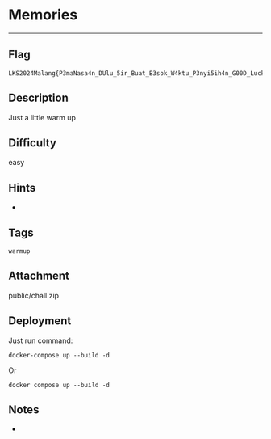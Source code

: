 # Memories

---

## Flag

```console
LKS2024Malang{P3maNasa4n_DUlu_5ir_Buat_B3sok_W4ktu_P3nyi5ih4n_G00D_Luck_51r!!!}
```

## Description

Just a little warm up

## Difficulty

easy

## Hints

*

## Tags

`warmup`

## Attachment

public/chall.zip

## Deployment

Just run command:

```console
docker-compose up --build -d
```

Or

```console
docker compose up --build -d
```

## Notes

*
